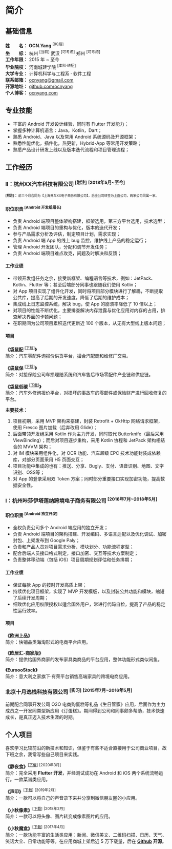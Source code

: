 # 简介
<!--[TOC]-->
## 基础信息

**姓&emsp;&emsp;名： OCN.Yang**  <sup>[90后]</sup>  
**坐&emsp;&emsp;标：** 杭州 <sup>[当前]</sup>  武汉 <sup>[可考虑]</sup>  郑州 <sup>[可考虑]</sup>  
**工作年限：** 2015 年 ~ 至今  
**毕业院校：** 河南城建学院 <sup>[本科·统招]</sup>  
**大学专业：** 计算机科学与工程系 · 软件工程  
**联系邮箱：** [ocnyang@gmail.com](mailto:ocnyang@gmail.com)  
**开源地址：** [github.com/ocnyang](https://github.com/ocnyang)  
**个人博客：** [ocnyang.com](http://ocnyang.com/)  
<!--       wechat:ocn_yang      -->

## 专业技能

* 丰富的 Android 开发设计经验，同时有 Flutter 开发能力；
* 掌握多种计算机语言：Java，Kotlin，Dart；
* 熟悉 Android、Java 以及常用 Android 系统源码及开源框架；
* 熟悉性能优化，插件化，热更新，Hybrid-App 等常用开发策略；
* 熟悉产品设计研发上线以及版本迭代流程和项目管理流程；

## 工作经历

### Ⅱ：杭州XX汽车科技有限公司 <sup>[附注]</sup> <sup>[2018年5月~至今]</sup>

<font size=1 >**[附注]：** 前三个月合同为【上海养车XX电子商务有限公司】，后全公司转签为上面公司，两家公司同属一家。</font>

#### 职位职责 <sup>[Android 开发组组长]</sup>  
* 负责 Android 端项目整体架构搭建，框架选用，第三方平台选用，技术选型；
* 负责 Android 端项目的重构与优化，版本的迭代开发；
* 参与产品需求分析及评估，制定项目计划，需求实现；
* 负责 Android 端 App 的线上 bug 监控，维护线上产品的稳定运行；
* 管理 Android 开发团队，分配和调节开发任务；
* 负责 Android 端项目难点攻克，问题及时解决和反馈；

#### 工作业绩  
* 带领开发组任务之余，接受新框架、编程语言等技术，例如：JetPack、Kotlin、Flutter 等；甚至后端部分同事也跟随我们使用 Kotlin；
* 对 App 项目实现了组件化开发，同时将项目部分模块进行了解耦，不断提取公共库，提高了后期的开发速度，降低了后期的维护成本；
* 集成线上日志监控系统，解决 bug，使 App 的崩溃率降低了 10 倍以上；
* 对项目的性能不断优化，主要排查解决内存泄露与优化应用对内存的占用，排查解决界面的卡顿问题；
* 在职期间为公司项目累积迭代更新近 100 个版本，从无有大型线上版本问题；

#### 项目
**《袋鼠配** <sup>[[下载][link_autoparts]]</sup>**》**  
简介：汽车零配件询报价供货平台，撮合汽配商和维修厂交易。  

**《袋鼠保** <sup>[[下载][link_cloud]]</sup>**》**  
简介：对接保险公司车损理赔系统和汽车售后市场零配件产业链和供应链。  

**《袋鼠低碳** <sup>[[下载][link_recycling]]</sup>**》**  
简介：汽车外修询报价平台，对损坏的事故车的零部件或保险财产进行回收修复的平台。

**主要技术：**
1. 项目初期，采用 MVP 架构来搭建，封装 Retrofit + OkHttp 网络请求框架，使用 Fresco 图片加载（后弃改用 Glide）；
2. 后面带领开发组采用 Kotlin 作为主力开发，同时取代 Butterknife（最后采用 ViewBinding）；而后对项目逐步重构，采用 Kotlin 协程和 JetPack 架构相结合的 MVVM 架构；
3. 对 IM 模块采用组件化，对 OCR 功能、汽车超级 EPC 技术功能封装成依赖库，对部分页面采用 H5 页面交互；
4. 项目功能中集成的也有：推送、分享、Bugly、支付、语音识别、地图、文字识别、OSS等；
5. 对 App 的登录采用双 Token 方案；同时部分重要接口实现加密功能，提高数据安全性。

### Ⅰ：杭州咔莎伊塔莲纳跨境电子商务有限公司 <sup>[2016年7月~2018年5月]</sup>

#### 职位职责 <sup>[Android 独立开发]</sup>  
* 全权负责公司多个 Android 端应用的独立开发；
* 负责 Android 端项目的架构搭建、开发编码、多语言适配以及优化调试、加密封包、上架发布到 Google Paly；
* 负责和产品人员对项目需求分析、模块划分、功能流程定型；
* 配合后端人员接口格式制定，接口加密、交互等技术方案制定；
* 负责整体移动端（包括 iOS）项目周期规划评估和任务排期；

#### 工作业绩
* 保证每款 App 的按时开发高质上架；
* 持续优化项目框架，实现了 MVP 开发模版，以及封装公共功能和模块，缩短了后续开发周期；
* 细致优化应用权限授权以适合国外用户，常进行代码自检，提高了产品的稳定性运行效率。

#### 项目
**《欧洲上品》**  
简介：快销品类海淘形式的电商平台应用。  

**《欧居汇-商家版》**  
简介：提供给国外商家的发布家具类商品的平台应用，整体功能形式类似闲鱼。  

**《EuroooStock》**  
简介：意大利之家旗下·有荣平台销售高端家具的跨境电商应用。  

### 北京十月逸栈科技有限公司 <sup>[实习]</sup> <sup>[2015年7月~2016年5月]</sup>
前期配合同事开发公司 O2O 电商购蛋糕等礼品《生日管家》应用，后面作为主力成员之一开发同类型新应用《订蛋糕》。期间得到公司和同事颇多帮助，技术快速成长，是真正迈入技术生涯的时期。

## 个人项目

喜欢学习比较前沿的新技术和知识，但鉴于有些不适合直接用于公司商业项目，故下班之余，我常写些自己项目来实践。

**《静夜食》**<sup>[[下载][link_jingyes]]</sup> <sup>[2020年3月]</sup>  
简介：完全采用 **Flutter 开发**，并经测试成功在 Android 和 iOS 两个系统流畅运行。一款菜谱类应用。  

**《声印》**<sup>[[下载][link_lp]]</sup> <sup>[2019年2月]</sup>  
简介：一款可以将自己的声音录下来并分享到微信朋友圈的小应用。  

**《小秋像素》**<sup>[[下载][link_qpixel]]</sup> <sup>[2018年2月]</sup>  
简介：一款可以将头像、图片转变成像素图片的应用。  

**《小秋魔盒》**<sup>[[下载][link_qbox]]</sup> <sup>[2017年4月]</sup>  
简介：一款功能丰富的生活类应用：新闻、微信美文、二维码扫描、日历、天气、笑话大全、日常功能等等。在应用商城上架后近 5 万下载量，后在 **[Github](https://github.com/OCNYang/QBox) 开源**。

[link_autoparts]: https://sj.qq.com/myapp/detail.htm?apkName=com.tongji.autoparts&info=587C6D9A25B3C1CCCB815539187B435A "袋鼠配应用宝下载地址"
[link_cloud]: https://sj.qq.com/myapp/detail.htm?apkName=com.tongji.cloud&info=A7B87BC05D047D7074A0E97DA5857ACE "袋鼠保应用宝下载地址"
[link_recycling]: https://appgallery.huawei.com/#/app/C102979409 "袋鼠低碳华为应用市场下载地址"

[link_jingyes]: http://d.firim.top/jingyes "静夜食下载地址"
[link_lp]: http://d.firim.pro/shengyin "声印下载地址"
[link_qpixel]: http://d.firim.pro/QPixel "小秋像素下载地址"
[link_qbox]: http://d.firim.top/qbox "小秋魔盒下载地址"
